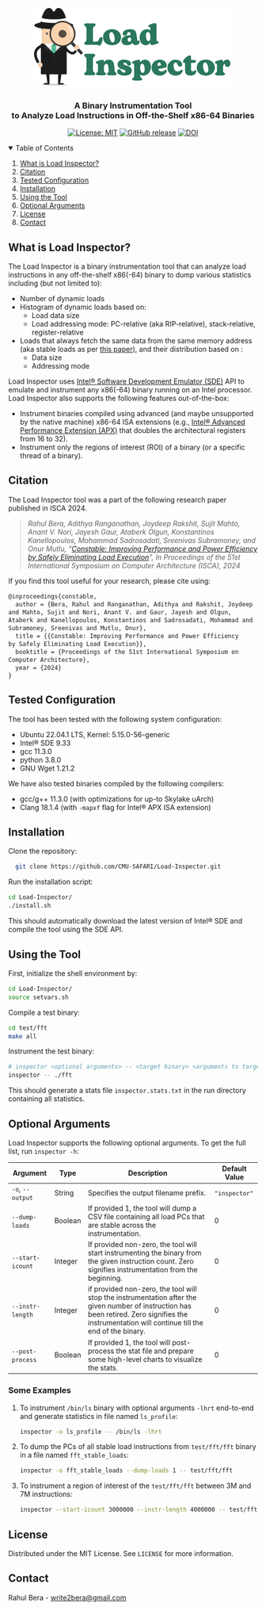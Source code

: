 <p align="center">
  <picture>
  	<source media="(prefers-color-scheme: dark)" srcset="logo/light.png">
  	<source media="(prefers-color-scheme: light)" srcset="logo/dark.png">
  <img alt="inspector-logo" src="logo/dark.png" width="400">
</picture>
  <h3 align="center">A Binary Instrumentation Tool <br> to Analyze Load Instructions in Off-the-Shelf x86-64 Binaries
  </h3>
</p>

<p align="center">
    <a href="https://github.com/CMU-SAFARI/Load-Inspector/blob/master/LICENSE"><img alt="License: MIT" src="https://img.shields.io/badge/License-MIT-yellow.svg"></a>
    <a href="https://github.com/CMU-SAFARI/Load-Inspector/releases"><img alt="GitHub release" src="https://img.shields.io/github/release/CMU-SAFARI/Load-Inspector"></a>
    <a href="https://arxiv.org/abs/2209.00188"><img src="https://img.shields.io/badge/cs.AR-2209.00188-b31b1b?logo=arxiv&logoColor=red" alt="DOI"></a>
</p>

<details open="open">
  <summary>Table of Contents</summary>
  <ol>
    <li><a href="#what-is-load-inspector">What is Load Inspector?</a></li>
    <li><a href="#citation">Citation</a></li>
    <li><a href="#tested-configuration">Tested Configuration</a></li>
    <li><a href="#installation">Installation</a></li>
    <li><a href="#using-the-tool">Using the Tool</a></li>
    <li><a href="#optional-arguments">Optional Arguments</a></li>
    <li><a href="#license">License</a></li>
    <li><a href="#contact">Contact</a></li>
  </ol>
</details>

## What is Load Inspector?

The Load Inspector is a binary instrumentation tool that can analyze load instructions in any off-the-shelf x86(-64) binary to dump various statistics including (but not limited to):

  * Number of dynamic loads
  * Histogram of dynamic loads based on:
    * Load data size
    * Load addressing mode: PC-relative (aka RIP-relative), stack-relative, register-relative
  * Loads that always fetch the same data from the same memory address (aka stable loads as per [this paper]()), and their distribution based on :
    * Data size
    * Addressing mode

Load Inspector uses [Intel® Software Development Emulator (SDE)](https://www.intel.com/content/www/us/en/developer/articles/tool/software-development-emulator.html) API to emulate and instrument any x86(-64) binary running on an Intel processor. Load Inspector also supports the following features out-of-the-box:
  
  * Instrument binaries compiled using advanced (and maybe unsupported by the native machine) x86-64 ISA extensions (e.g., [Intel® Advanced Performance Extension (APX)](https://www.intel.com/content/www/us/en/developer/articles/technical/advanced-performance-extensions-apx.html) that doubles the architectural registers from 16 to 32).
  * Instrument only the regions of interest (ROI) of a binary (or a specific thread of a binary).

## Citation

The Load Inspector tool was a part of the following research paper published in ISCA 2024.

> _Rahul Bera, Adithya Ranganathan, Joydeep Rakshit, Sujit Mahto,
Anant V. Nori, Jayesh Gaur, Ataberk Olgun, Konstantinos Kanellopoulos,
Mohammad Sadrosadati, Sreenivas Subramoney, and Onur Mutlu, "[Constable: Improving Performance and Power Efficiency
by Safely Eliminating Load Execution]()", In Proceedings of the 51st International Symposium on Computer Architecture (ISCA), 2024_

If you find this tool useful for your research, please cite using:

```
@inproceedings{constable,
  author = {Bera, Rahul and Ranganathan, Adithya and Rakshit, Joydeep and Mahto, Sujit and Nori, Anant V. and Gaur, Jayesh and Olgun, Ataberk and Kanellopoulos, Konstantinos and Sadrosadati, Mohammad and Subramoney, Sreenivas and Mutlu, Onur},
  title = {{Constable: Improving Performance and Power Efficiency
by Safely Eliminating Load Execution}},
  booktitle = {Proceedings of the 51st International Symposium on Computer Architecture},
  year = {2024}
}
```

## Tested Configuration

The tool has been tested with the following system configuration:

  * Ubuntu 22.04.1 LTS, Kernel: 5.15.0-56-generic
  * Intel® SDE 9.33
  * gcc 11.3.0
  * python 3.8.0
  * GNU Wget 1.21.2

We have also tested binaries compiled by the following compilers:

  * gcc/g++ 11.3.0 (with optimizations for up-to Skylake uArch)
  * Clang 18.1.4 (with `-mapxf` flag for Intel® APX ISA extension)

## Installation

Clone the repository:
  
  ```bash
    git clone https://github.com/CMU-SAFARI/Load-Inspector.git
  ```

Run the installation script:
   
   ```bash
   cd Load-Inspector/
   ./install.sh
   ```

This should automatically download the latest version of Intel® SDE and compile the tool using the SDE API.

## Using the Tool

First, initialize the shell environment by:

  ```bash
  cd Load-Inspector/
  source setvars.sh
  ```

Compile a test binary:

  ```bash
  cd test/fft
  make all
  ```

Instrument the test binary:

  ```bash
  # inspector <optional arguments> -- <target binary> <arguments to target binary>
  inspector -- ./fft
  ```

This should generate a stats file `inspector.stats.txt` in the run directory containing all statistics.

## Optional Arguments

Load Inspector supports the following optional arguments. To get the full list, run `inspector -h`:

| Argument | Type | Description | Default Value |
| ---------| -----| ------------| --------------|
| `-o`, `--output` | String | Specifies the output filename prefix. | `"inspector"` |
| `--dump-loads` | Boolean | If provided 1, the tool will dump a CSV file containing all load PCs that are stable across the instrumentation. | 0 |
| `--start-icount` | Integer | If provided non-zero, the tool will start instrumenting the binary from the given instruction count. Zero signifies instrumentation from the beginning. | 0 |
| `--instr-length` | Integer | if provided non-zero, the tool will stop the instrumentation after the given number of instruction has been retired. Zero signifies the instrumentation will continue till the end of the binary. | 0 |
| `--post-process` | Boolean | If provided 1, the tool will post-process the stat file and prepare some high-level charts to visualize the stats. | 0 |

### Some Examples

1. To instrument `/bin/ls` binary with optional arguments `-lhrt` end-to-end and generate statistics in file named `ls_profile`:
    
    ```bash
    inspector -o ls_profile -- /bin/ls -lhrt
    ```

2. To dump the PCs of all stable load instructions from `test/fft/fft` binary in a file named `fft_stable_loads`:
    
    ```bash
    inspector -o fft_stable_loads --dump-loads 1 -- test/fft/fft
    ```

3. To instrument a region of interest of the `test/fft/fft` between 3M and 7M instructions:

    ```bash
    inspector --start-icount 3000000 --instr-length 4000000 -- test/fft/fft
    ```

## License

Distributed under the MIT License. See `LICENSE` for more information.

## Contact

Rahul Bera - write2bera@gmail.com